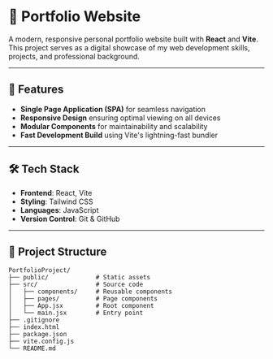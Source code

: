 # 📁 Portfolio Website

A modern, responsive personal portfolio website built with **React** and **Vite**. This project serves as a digital showcase of my web development skills, projects, and professional background.

---

## 🚀 Features

- **Single Page Application (SPA)** for seamless navigation  
- **Responsive Design** ensuring optimal viewing on all devices  
- **Modular Components** for maintainability and scalability  
- **Fast Development Build** using Vite's lightning-fast bundler  

---

## 🛠️ Tech Stack

- **Frontend**: React, Vite  
- **Styling**: Tailwind CSS
- **Languages**: JavaScript 
- **Version Control**: Git & GitHub  

---

## 📂 Project Structure

```text
PortfolioProject/
├── public/             # Static assets
├── src/                # Source code
│   ├── components/     # Reusable components
│   ├── pages/          # Page components
│   ├── App.jsx         # Root component
│   └── main.jsx        # Entry point
├── .gitignore
├── index.html
├── package.json
├── vite.config.js
└── README.md





